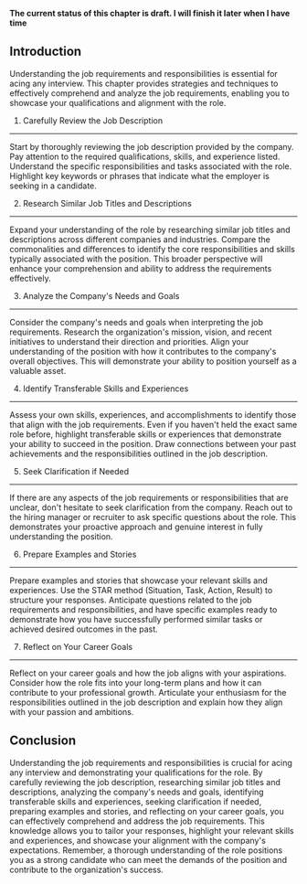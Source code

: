 **The current status of this chapter is draft. I will finish it later when I have time**

Introduction
------------

Understanding the job requirements and responsibilities is essential for acing any interview. This chapter provides strategies and techniques to effectively comprehend and analyze the job requirements, enabling you to showcase your qualifications and alignment with the role.

1. Carefully Review the Job Description
---------------------------------------

Start by thoroughly reviewing the job description provided by the company. Pay attention to the required qualifications, skills, and experience listed. Understand the specific responsibilities and tasks associated with the role. Highlight key keywords or phrases that indicate what the employer is seeking in a candidate.

2. Research Similar Job Titles and Descriptions
-----------------------------------------------

Expand your understanding of the role by researching similar job titles and descriptions across different companies and industries. Compare the commonalities and differences to identify the core responsibilities and skills typically associated with the position. This broader perspective will enhance your comprehension and ability to address the requirements effectively.

3. Analyze the Company's Needs and Goals
----------------------------------------

Consider the company's needs and goals when interpreting the job requirements. Research the organization's mission, vision, and recent initiatives to understand their direction and priorities. Align your understanding of the position with how it contributes to the company's overall objectives. This will demonstrate your ability to position yourself as a valuable asset.

4. Identify Transferable Skills and Experiences
-----------------------------------------------

Assess your own skills, experiences, and accomplishments to identify those that align with the job requirements. Even if you haven't held the exact same role before, highlight transferable skills or experiences that demonstrate your ability to succeed in the position. Draw connections between your past achievements and the responsibilities outlined in the job description.

5. Seek Clarification if Needed
-------------------------------

If there are any aspects of the job requirements or responsibilities that are unclear, don't hesitate to seek clarification from the company. Reach out to the hiring manager or recruiter to ask specific questions about the role. This demonstrates your proactive approach and genuine interest in fully understanding the position.

6. Prepare Examples and Stories
-------------------------------

Prepare examples and stories that showcase your relevant skills and experiences. Use the STAR method (Situation, Task, Action, Result) to structure your responses. Anticipate questions related to the job requirements and responsibilities, and have specific examples ready to demonstrate how you have successfully performed similar tasks or achieved desired outcomes in the past.

7. Reflect on Your Career Goals
-------------------------------

Reflect on your career goals and how the job aligns with your aspirations. Consider how the role fits into your long-term plans and how it can contribute to your professional growth. Articulate your enthusiasm for the responsibilities outlined in the job description and explain how they align with your passion and ambitions.

Conclusion
----------

Understanding the job requirements and responsibilities is crucial for acing any interview and demonstrating your qualifications for the role. By carefully reviewing the job description, researching similar job titles and descriptions, analyzing the company's needs and goals, identifying transferable skills and experiences, seeking clarification if needed, preparing examples and stories, and reflecting on your career goals, you can effectively comprehend and address the job requirements. This knowledge allows you to tailor your responses, highlight your relevant skills and experiences, and showcase your alignment with the company's expectations. Remember, a thorough understanding of the role positions you as a strong candidate who can meet the demands of the position and contribute to the organization's success.
